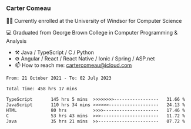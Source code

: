 ### Carter Comeau

🙋‍♂️ Currently enrolled at the University of Windsor for Computer Science

💻 Graduated from George Brown College in Computer Programming & Analysis

- ⚒️ Java / TypeScript / C / Python
- ⚙️ Angular / React / React Native / Ionic / Spring / ASP.net
- 📫 How to reach me: cartercomeau@icloud.com

<!--START_SECTION:waka-->

```txt
From: 21 October 2021 - To: 02 July 2023

Total Time: 458 hrs 17 mins

TypeScript       145 hrs 5 mins  >>>>>>>>-----------------   31.66 %
JavaScript       110 hrs 34 mins >>>>>>-------------------   24.13 %
HTML             80 hrs          >>>>---------------------   17.46 %
C                53 hrs 43 mins  >>>----------------------   11.72 %
Java             35 hrs 21 mins  >>-----------------------   07.72 %
```

<!--END_SECTION:waka-->
